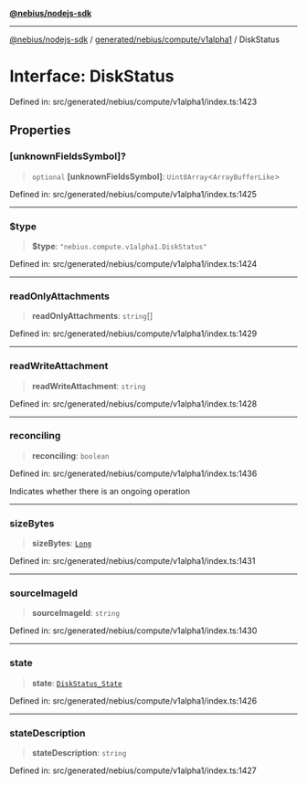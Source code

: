 [**@nebius/nodejs-sdk**](../../../../../README.md)

---

[@nebius/nodejs-sdk](../../../../../README.md) / [generated/nebius/compute/v1alpha1](../README.md) / DiskStatus

# Interface: DiskStatus

Defined in: src/generated/nebius/compute/v1alpha1/index.ts:1423

## Properties

### \[unknownFieldsSymbol\]?

> `optional` **\[unknownFieldsSymbol\]**: `Uint8Array`\<`ArrayBufferLike`\>

Defined in: src/generated/nebius/compute/v1alpha1/index.ts:1425

---

### $type

> **$type**: `"nebius.compute.v1alpha1.DiskStatus"`

Defined in: src/generated/nebius/compute/v1alpha1/index.ts:1424

---

### readOnlyAttachments

> **readOnlyAttachments**: `string`[]

Defined in: src/generated/nebius/compute/v1alpha1/index.ts:1429

---

### readWriteAttachment

> **readWriteAttachment**: `string`

Defined in: src/generated/nebius/compute/v1alpha1/index.ts:1428

---

### reconciling

> **reconciling**: `boolean`

Defined in: src/generated/nebius/compute/v1alpha1/index.ts:1436

Indicates whether there is an ongoing operation

---

### sizeBytes

> **sizeBytes**: [`Long`](../../../../../runtime/protos/core/classes/Long.md)

Defined in: src/generated/nebius/compute/v1alpha1/index.ts:1431

---

### sourceImageId

> **sourceImageId**: `string`

Defined in: src/generated/nebius/compute/v1alpha1/index.ts:1430

---

### state

> **state**: [`DiskStatus_State`](../type-aliases/DiskStatus_State.md)

Defined in: src/generated/nebius/compute/v1alpha1/index.ts:1426

---

### stateDescription

> **stateDescription**: `string`

Defined in: src/generated/nebius/compute/v1alpha1/index.ts:1427
